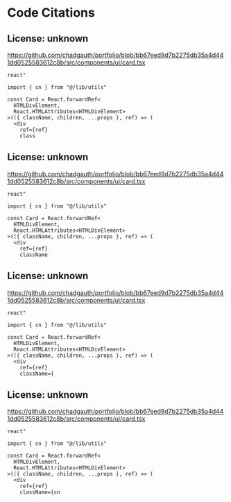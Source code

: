 # Code Citations

## License: unknown
https://github.com/chadgauth/portfolio/blob/bb67eed9d7b2275db35a4d441dd0525583612c8b/src/components/ui/card.tsx

```
react"

import { cn } from "@/lib/utils"

const Card = React.forwardRef<
  HTMLDivElement,
  React.HTMLAttributes<HTMLDivElement>
>(({ className, children, ...props }, ref) => (
  <div
    ref={ref}
    class
```


## License: unknown
https://github.com/chadgauth/portfolio/blob/bb67eed9d7b2275db35a4d441dd0525583612c8b/src/components/ui/card.tsx

```
react"

import { cn } from "@/lib/utils"

const Card = React.forwardRef<
  HTMLDivElement,
  React.HTMLAttributes<HTMLDivElement>
>(({ className, children, ...props }, ref) => (
  <div
    ref={ref}
    className
```


## License: unknown
https://github.com/chadgauth/portfolio/blob/bb67eed9d7b2275db35a4d441dd0525583612c8b/src/components/ui/card.tsx

```
react"

import { cn } from "@/lib/utils"

const Card = React.forwardRef<
  HTMLDivElement,
  React.HTMLAttributes<HTMLDivElement>
>(({ className, children, ...props }, ref) => (
  <div
    ref={ref}
    className={
```


## License: unknown
https://github.com/chadgauth/portfolio/blob/bb67eed9d7b2275db35a4d441dd0525583612c8b/src/components/ui/card.tsx

```
react"

import { cn } from "@/lib/utils"

const Card = React.forwardRef<
  HTMLDivElement,
  React.HTMLAttributes<HTMLDivElement>
>(({ className, children, ...props }, ref) => (
  <div
    ref={ref}
    className={cn
```

